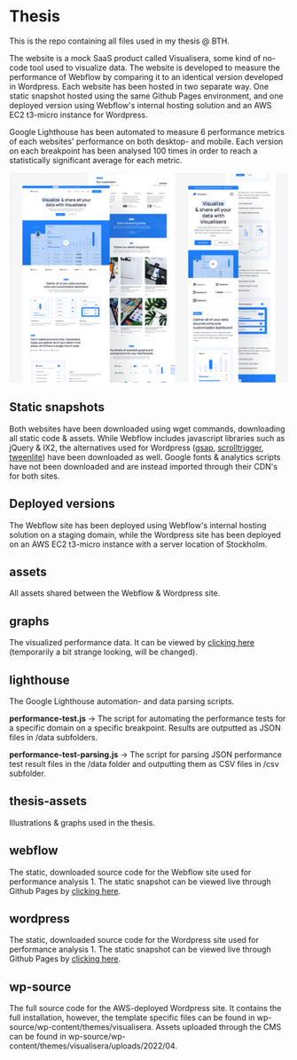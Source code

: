 # Thesis

This is the repo containing all files used in my thesis @ BTH.

The website is a mock SaaS product called Visualisera, some kind of no-code tool used to visualize data. The website is developed to measure the performance of Webflow by comparing it to an identical version developed in Wordpress. Each website has been hosted in two separate way. One static snapshot hosted using the same Github Pages environment, and one deployed version using Webflow's internal hosting solution and an AWS EC2 t3-micro instance for Wordpress.

Google Lighthouse has been automated to measure 6 performance metrics of each websites' performance on both desktop- and mobile. Each version on each breakpoint has been analysed 100 times in order to reach a statistically significant average for each metric.

![repo__thumb](./thumb__repo.png)

## Static snapshots

Both websites have been downloaded using wget commands, downloading all static code & assets. While Webflow includes javascript libraries such as jQuery & IX2, the alternatives used for Wordpress ([gsap](https://cdnjs.com/libraries/gsap), [scrolltrigger](https://cdnjs.com/libraries/ScrollTrigger), [tweenlite](https://www.cdnpkg.com/gsap/file/TweenLite.min.js/)) have been downloaded as well. Google fonts & analytics scripts have not been downloaded and are instead imported through their CDN's for both sites.

## Deployed versions

The Webflow site has been deployed using Webflow's internal hosting solution on a staging domain, while the Wordpress site has been deployed on an AWS EC2 t3-micro instance with a server location of Stockholm.

## assets

All assets shared between the Webflow & Wordpress site.

## graphs

The visualized performance data. It can be viewed by [clicking here](https://robingranqvist.github.io/thesis/graphs/graphs/) (temporarily a bit strange looking, will be changed).

## lighthouse

The Google Lighthouse automation- and data parsing scripts.

**performance-test.js** -> The script for automating the performance tests for a specific domain on a specific breakpoint. Results are outputted as JSON files in /data subfolders.

**performance-test-parsing.js** -> The script for parsing JSON performance test result files in the /data folder and outputting them as CSV files in /csv subfolder.

## thesis-assets

Illustrations & graphs used in the thesis.

## webflow

The static, downloaded source code for the Webflow site used for performance analysis 1. The static snapshot can be viewed live through Github Pages by [clicking here](https://robingranqvist.github.io/thesis/webflow/source).

## wordpress

The static, downloaded source code for the Wordpress site used for performance analysis 1. The static snapshot can be viewed live through Github Pages by [clicking here](https://robingranqvist.github.io/thesis/wordpress/source).

## wp-source

The full source code for the AWS-deployed Wordpress site. It contains the full installation, however, the template specific files can be found in wp-source/wp-content/themes/visualisera. Assets uploaded through the CMS can be found in wp-source/wp-content/themes/visualisera/uploads/2022/04.
